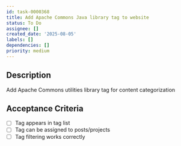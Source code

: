 ```yaml
---
id: task-0000368
title: Add Apache Commons Java library tag to website
status: To Do
assignee: []
created_date: '2025-08-05'
labels: []
dependencies: []
priority: medium
---
```


## Description

Add Apache Commons utilities library tag for content categorization

## Acceptance Criteria

- [ ] Tag appears in tag list
- [ ] Tag can be assigned to posts/projects
- [ ] Tag filtering works correctly

